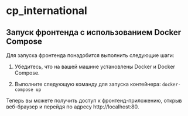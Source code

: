 # cp_international

## Запуск фронтенда с использованием Docker Compose

Для запуска фронтенда понадобится выполнить следующие шаги:

1. Убедитесь, что на вашей машине установлены Docker и Docker Compose.

2. Выполните следующую команду для запуска контейнера: `docker-compose up`

Теперь вы можете получить доступ к фронтенд-приложению, открыв веб-браузер и перейдя по адресу http://localhost:80.